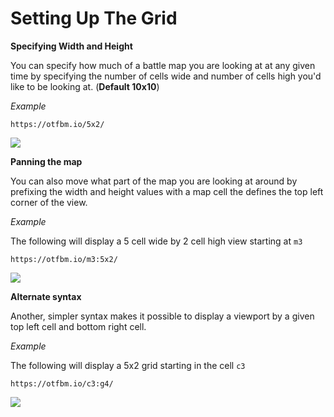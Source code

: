 # Setting Up The Grid

**Specifying Width and Height**

You can specify how much of a battle map you are looking at at any given time by specifying the number of cells wide and number of cells high you'd like to be looking at. (**Default 10x10**)

_Example_
```
https://otfbm.io/5x2/
```

![](https://otfbm.io/5x2/)

**Panning the map** 

You can also move what part of the map you are looking at around by prefixing the width and height values with a map cell the defines the top left corner of the view.

_Example_

The following will display a 5 cell wide by 2 cell high view starting at `m3`

```
https://otfbm.io/m3:5x2/
```

![](https://otfbm.io/m3:5x2/)

**Alternate syntax**

Another, simpler syntax makes it possible to display a viewport by a given top left cell and bottom right cell.

_Example_

The following will display a 5x2 grid starting in the cell `c3`

```
https://otfbm.io/c3:g4/
```

![](https://otfbm.io/c3:g4/)